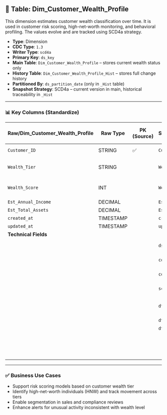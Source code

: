 ## 📜 Table: Dim_Customer_Wealth_Profile

This dimension estimates customer wealth classification over time. It is used in customer risk scoring, high-net-worth monitoring, and behavioral profiling. The values evolve and are tracked using SCD4a strategy.

- **Type**: Dimension  
- **CDC Type**: `1.3`  
- **Writer Type**: `scd4a`  
- **Primary Key**: `ds_key`  
- **Main Table**: `Dim_Customer_Wealth_Profile` – stores current wealth status only  
- **History Table**: `Dim_Customer_Wealth_Profile_Hist` – stores full change history  
- **Partitioned By**: `ds_partition_date` (only in `_Hist` table)  
- **Snapshot Strategy**: SCD4a – current version in main, historical traceability in `_Hist`

---

### 📊 Key Columns (Standardize)

| Raw/Dim_Customer_Wealth_Profile | Raw Type  | PK (Source) | Standardized/Dim_Customer_Wealth_Profile | Standardized Type | Standardized/Dim_Customer_Wealth_Profile_Hist | Description                                        | PK  | Value of Technical Field         | Note                          |
|----------------------------------|-----------|-------------|-------------------------------------------|--------------------|-----------------------------------------------|----------------------------------------------------|-----|----------------------------------|-------------------------------|
| `Customer_ID`                    | STRING    | ✅          | `Customer_ID`                             | STRING             | Customer identifier                               |     |                                  | FK to `Dim_Customer`         |
| `Wealth_Tier`                    | STRING    |             | `Wealth_Tier`                             | STRING             | Tier category (e.g., Mass, Affluent, HNW)         |     |                                  | Mapped from score/rules      |
| `Wealth_Score`                   | INT       |             | `Wealth_Score`                            | INT                | Numeric wealth score used for segmentation        |     |                                  | Can be derived or sourced    |
| `Est_Annual_Income`             | DECIMAL   |             | `Est_Annual_Income`                       | DECIMAL(18,2)      | Estimated annual income                           |     |                                  | Optional                     |
| `Est_Total_Assets`              | DECIMAL   |             | `Est_Total_Assets`                        | DECIMAL(18,2)      | Estimated total assets held                       |     |                                  | Optional                     |
| `created_at`                    | TIMESTAMP |             | `created_at`                              | TIMESTAMP          | First seen in source                              |     | From source                      |                              |
| `updated_at`                    | TIMESTAMP |             | `updated_at`                              | TIMESTAMP          | Last seen update in source                        |     | From source                      |                              |
| **Technical Fields**            |           |             |                                           |                    |                                                  |                                                    |     |                                  |                              |
|                                  |           |             | `ds_key`                                   | STRING             | Surrogate primary key                             | ✅  | `md5(Customer_ID)`              | Replaces raw PK              |
|                                  |           |             | `cdc_index`                                | INT                | Current record flag                               |     | `1` or `0`                       | 1 = current version          |
|                                  |           |             | `cdc_change_type`                          | STRING             | Type of change                                    |     | `'cdc_insert'` or `'cdc_update'`| From CDC engine              |
|                                  |           |             | `scd_change_timestamp`                     | TIMESTAMP          | Change detection timestamp                        |     | `updated_at` or job time        |                              |
|                                  |           |             | `dtf_start_date`                           | DATE               | Start of record validity                          |     | From `ds_partition_date`        | Used in SCD4a tracking       |
|                                  |           |             | `dtf_end_date`                             | DATE               | End of record validity                            |     | NULL if current                  |                              |
|                                  |           |             | `dtf_current_flag`                         | BOOLEAN            | TRUE if currently active                          |     | TRUE/FALSE                       |                              |
|                                  |           |             |                                            |                    | `ds_partition_date`                              | Partition column for `_Hist` only                   |     | Job run date `yyyy-MM-dd`       | Not present in main table    |

---

### ✅ Business Use Cases

- Support risk scoring models based on customer wealth tier  
- Identify high-net-worth individuals (HNW) and track movement across tiers  
- Enable segmentation in sales and compliance reviews  
- Enhance alerts for unusual activity inconsistent with wealth level  